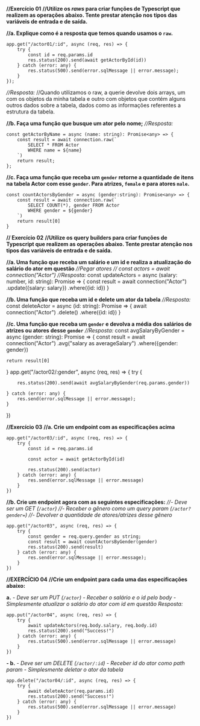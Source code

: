 **//Exercício 01**
**//Utilize os *raws* para criar funções de Typescript que realizem as operações abaixo. Tente prestar atenção nos tipos das variáveis de entrada e de saída.**

**//a. Explique como é a resposta que temos quando usamos o `raw`.**
```
app.get("/actor01/:id", async (req, res) => {
    try {
        const id = req.params.id
        res.status(200).send(await getActorById(id))
    } catch (error: any) {
        res.status(500).send(error.sqlMessage || error.message);
    }
});
```
*//Resposta:*
//Quando utilizamos o raw, a querie devolve dois arrays, um com os objetos da minha tabela e outro com objetos que contém alguns outros dados sobre a tabela, dados como as informações referentes a estrutura da tabela.

**//b. Faça uma função que busque um ator pelo nome;**
*//Resposta:*
```
const getActorByName = async (name: string): Promise<any> => {
    const result = await connection.raw(`
        SELECT * FROM Actor
        WHERE name = ${name}
    `)
    return result;
};
```

**//c. Faça uma função que receba um `gender` retorne a quantidade de itens na tabela Actor com esse `gender`. Para atrizes, `female` e para atores `male`.**
```
const countActorsByGender = async (gender:string): Promise<any> => {
    const result = await connection.raw(`
        SELECT COUNT(*), gender FROM Actor
        WHERE gender = ${gender}
    `)
    return result[0]
}
```


**// Exercício 02**
**//Utilize os query builders para criar funções de Typescript que realizem as operações abaixo. Tente prestar atenção nos tipos das variáveis de entrada e de saída.**

**//a. Uma função que receba um salário e um id e realiza a atualização do salário do ator em questão**
*//Pegar atores*
*// const actors = await connection("Actor")*
*//Resposta:*
const updateActors = async (salary: number, id: string): Promise<any> => {
    const result = await connection("Actor")
        .update({salary: salary})
        .where({id: id})
}


**//b. Uma função que receba um id e delete um ator da tabela**
*//Resposta:*
const deleteActor = async (id: string): Promise<any> => {
    await connection("Actor")
        .delete()
        .where({id: id})
}

**//c. Uma função que receba um `gender` e devolva a média dos salários de atrizes ou atores desse `gender`**
*//Resposta:*
const avgSalaryByGender = async (gender: string): Promise<any> => {
    const result = await connection("Actor")
    .avg("salary as averageSalary")
    .where({gender: gender})

    return result[0]
}
app.get("/actor02/:gender", async (req, res) => {
    try {
            
        res.status(200).send(await avgSalaryByGender(req.params.gender))

    } catch (error: any) {
        res.send(error.sqlMessage || error.message);
    }
})


**//Exercício 03**
**//a. Crie um endpoint com as especificações acima**
```
app.get("/actor03/:id", async (req, res) => {
    try {
        const id = req.params.id

        const actor = await getActorById(id)

        res.status(200).send(actor)
    } catch (error: any) {
        res.send(error.sqlMessage || error.message)
    }
})
```


**//b. Crie um endpoint agora com as seguintes especificações:**
*//- Deve ser um GET (`/actor`)*
*//- Receber o gênero como um *query param* (`/actor?gender=`)*
*//- Devolver a quantidade de atores/atrizes desse gênero*
```
app.get("/actor03", async (req, res) => {
    try {
        const gender = req.query.gender as string;
        const result = await countActorsByGender(gender)
        res.status(200).send(result)
    } catch (error: any) {
        res.send(error.sqlMessage || error.message);
    }
})
```


**//EXERCÍCIO 04**
**//Crie um endpoint para cada uma das especificações abaixo:**

**a.**
*- Deve ser um PUT (`/actor`)*
*- Receber o salário e o id pelo body*
*- Simplesmente atualizar o salário do ator com id em questão*
*Resposta:*
```
app.put("/actor04", async (req, res) => {
    try {
        await updateActors(req.body.salary, req.body.id)
        res.status(200).send("Success!")
    } catch (error: any) {
        res.status(500).send(error.sqlMessage || error.message)
    }
})
```

**- b.**
*- Deve ser um DELETE (`/actor/:id`)*
*- Receber id do ator como *path param**
*- Simplesmente deletar o ator da tabela*
```
app.delete("/actor04/:id", async (req, res) => {
    try {
        await deleteActor(req.params.id)
        res.status(200).send("Success!")
    } catch (error: any) {
        res.status(500).send(error.sqlMessage || error.message)
    }
})
```